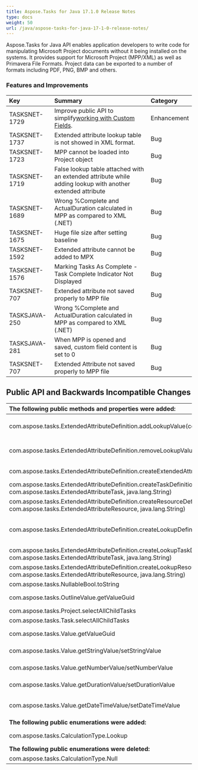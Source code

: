```yaml
---
title: Aspose.Tasks for Java 17.1.0 Release Notes
type: docs
weight: 50
url: /java/aspose-tasks-for-java-17-1-0-release-notes/
---
```


Aspose.Tasks for Java API enables application developers to write code for manipulating Microsoft Project documents without it being installed on the systems. It provides support for Microsoft Project (MPP/XML) as well as Primavera File Formats. Project data can be exported to a number of formats including PDF, PNG, BMP and others.
### **Features and Improvements**

|**Key**|**Summary**|**Category**|
| :- | :- | :- |
|TASKSNET-1729|Improve public API to simplify[working with Custom Fields](https://docs.asposeptyltd.com/display/tasksjava/Extended+Task+Attributes#ExtendedTaskAttributes-AddingExtendedAttributeInformationforaTask).|Enhancement|
|TASKSNET-1737|Extended attribute lookup table is not showed in XML format.|Bug|
|TASKSNET-1723|MPP cannot be loaded into Project object|Bug|
|TASKSNET-1719|False lookup table attached with an extended attribute while adding lookup with another extended attribute|Bug|
|TASKSNET-1689|Wrong %Complete and ActualDuration calculated in MPP as compared to XML (.NET)|Bug|
|TASKSNET-1675|Huge file size after setting baseline|Bug|
|TASKSNET-1592|Extended attribute cannot be added to MPX|Bug|
|TASKSNET-1576|Marking Tasks As Complete - Task Complete Indicator Not Displayed|Bug|
|TASKSNET-707|Extended attribute not saved properly to MPP file|Bug|
|TASKSJAVA-250|Wrong %Complete and ActualDuration calculated in MPP as compared to XML (.NET)|Bug|
|TASKSJAVA-281|When MPP is opened and saved, custom field content is set to 0|Bug|
|TASKSNET-707|Extended Attribute not saved properly to MPP file|Bug|
## **Public API and Backwards Incompatible Changes**

|**The following public methods and properties were added:**|**Description**|
| :- | :- |
|com.aspose.tasks.ExtendedAttributeDefinition.addLookupValue(com.aspose.tasks.Value)|Adds a value to the internal lookup list. This is a preferable way for manipulations with the "com.aspose.tasks.ExtendedAttributeDefinition.getValueList".|
|com.aspose.tasks.ExtendedAttributeDefinition.removeLookupValue(com.aspose.tasks.Value)|Removes a value from the internal lookup list. This is a preferable way for manipulations with the "com.aspose.tasks.ExtendedAttributeDefinition.getValueList".|
|com.aspose.tasks.ExtendedAttributeDefinition.createExtendedAttribute(com.aspose.tasks.Value)|Creates new extended attribute linked with specified "com.aspose.tasks.Value" item.|
|com.aspose.tasks.ExtendedAttributeDefinition.createTaskDefinition(com.aspose.tasks.CustomFieldType, com.aspose.tasks.ExtendedAttributeTask, java.lang.String)|Factory method which creates a simple extended attribute definition, which Microsoft Project shows as "None".|
|com.aspose.tasks.ExtendedAttributeDefinition.createResourceDefinition(com.aspose.tasks.CustomFieldType, com.aspose.tasks.ExtendedAttributeResource, java.lang.String)|Factory method which creates a simple extended attribute definition, which Microsoft Project shows as "None".|
|com.aspose.tasks.ExtendedAttributeDefinition.createLookupDefinition|Factory method which creates an extended attribute definition with lookup. It has "com.aspose.tasks.ExtendedAttributeDefinition.CalculationType" equals to "com.aspose.tasks.CalculationType.Lookup".|
|com.aspose.tasks.ExtendedAttributeDefinition.createLookupTaskDefinition(com.aspose.tasks.CustomFieldType, com.aspose.tasks.ExtendedAttributeTask, java.lang.String)|Factory method which creates an extended attribute definition with lookup.|
|com.aspose.tasks.ExtendedAttributeDefinition.createLookupResourceDefinition(com.aspose.tasks.CustomFieldType, com.aspose.tasks.ExtendedAttributeResource, java.lang.String)|Factory method which creates an extended attribute definition with lookup.|
|com.aspose.tasks.NullableBool.toString||
|com.aspose.tasks.OutlineValue.getValueGuid|Gets a GUID which identifies this value among others in the entire project.|
|com.aspose.tasks.Project.selectAllChildTasks|Recursively collects all child tasks of this project.|
|com.aspose.tasks.Task.selectAllChildTasks|Recursively collects all child tasks of this task.|
|com.aspose.tasks.Value.getValueGuid|Gets a GUID which identifies this value among others in the entire project.|
|com.aspose.tasks.Value.getStringValue/setStringValue|Gets or sets the actual value which is used to represent Text string.|
|com.aspose.tasks.Value.getNumberValue/setNumberValue|Gets or sets the actual value which is used to represent integer number.|
|com.aspose.tasks.Value.getDurationValue/setDurationValue|Gets or sets the actual value which is used to represent Duration in minutes. Default value is <c>0</c>.|
|com.aspose.tasks.Value.getDateTimeValue/setDateTimeValue|Gets or sets the actual value if it can be represented as DateTime. Default value is "com.aspose.ms.System.DateTime.MinValue".|
|**The following public enumerations were added:**|**Description**|
|com.aspose.tasks.CalculationType.Lookup|Means the extended attribute has a lookup table to select values from.|
|**The following public enumerations were deleted:**|**Description**|
|com.aspose.tasks.CalculationType.Null||

